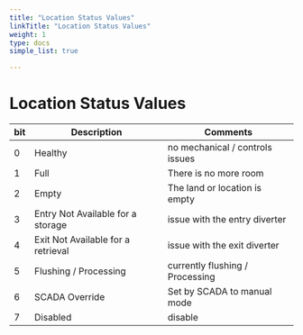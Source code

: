 ```yaml
---
title: "Location Status Values"
linkTitle: "Location Status Values"
weight: 1
type: docs
simple_list: true

---
```


# Location Status Values

|bit |Description | Comments |
|---|------------|----|
| 0 |Healthy  | no mechanical / controls issues|
| 1 |Full  | There is no more room |
| 2 |Empty | The land or location is empty |
| 3 |Entry Not Available for a storage | issue with the entry diverter|
| 4 |Exit Not Available for a retrieval | issue with the exit diverter |
| 5 |Flushing / Processing |currently flushing / Processing |
| 6 |SCADA Override | Set by SCADA to manual mode |
| 7 |Disabled | disable  |



